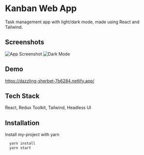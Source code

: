 # Kanban Web App

Task management app with light/dark mode, made using React and Tailwind.

## Screenshots

![App Screenshot](https://via.placeholder.com/468x300?text=App+Screenshot+Here)
![Dark Mode](/screenshots/Kanban(1).png "Dark Mode")

## Demo

https://dazzling-sherbet-7b6284.netlify.app/

## Tech Stack

React, Redux Toolkit, Tailwind, Headless UI

## Installation

Install my-project with yarn

```bash
  yarn install
  yarn start
```
